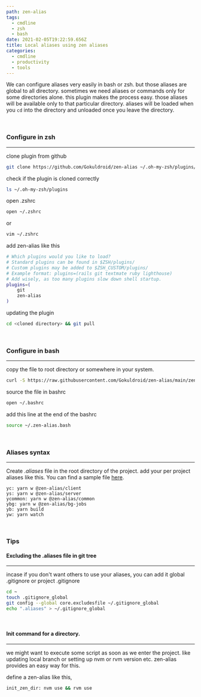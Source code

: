 ```yaml
---
path: zen-alias
tags:
  - cmdline
  - zsh
  - bash
date: 2021-02-05T19:22:59.656Z
title: Local aliases using zen aliases
categories:
  - cmdline
  - productivity
  - tools
---
```

We can configure aliases very easily in bash or zsh. but those aliases are global to all directory. sometimes we need aliases or commands only for some directories alone. this plugin makes the process easy. those aliases will be available only to that particular directory. aliases will be loaded when you `cd` into the directory and unloaded once you leave the directory.

<br>

### Configure in zsh
------------

clone plugin from github
```bash
git clone https://github.com/Gokuldroid/zen-alias ~/.oh-my-zsh/plugins/zen-alias
```

check if the plugin is cloned correctly

```bash
ls ~/.oh-my-zsh/plugins
```

open .zshrc

```bash
open ~/.zshrc
```
or

```bash
vim ~/.zshrc
```

add zen-alias like this

```bash
# Which plugins would you like to load?
# Standard plugins can be found in $ZSH/plugins/
# Custom plugins may be added to $ZSH_CUSTOM/plugins/
# Example format: plugins=(rails git textmate ruby lighthouse)
# Add wisely, as too many plugins slow down shell startup.
plugins=(
    git
    zen-alias
)
```

updating the plugin
```bash
cd <cloned directory> && git pull
```
<br>

### Configure in bash
-----

copy the file to root directory or somewhere in your system.
```bash
curl -S https://raw.githubusercontent.com/Gokuldroid/zen-alias/main/zen-alias.plugin.zsh > ~/.zen-alias.bash
```

source the file in bashrc
```bash
open ~/.bashrc
```

add this line at the end of the bashrc
```bash
source ~/.zen-alias.bash
```
<br>

### Aliases syntax
-----

Create *.aliases* file in the root directory of the project. add your per project aliases like this. You can find a sample file [here](https://github.com/Gokuldroid/zen-alias/blob/main/.aliases).

```
yc: yarn w @zen-alias/client
ys: yarn w @zen-alias/server
ycommon: yarn w @zen-alias/common
ybg: yarn w @zen-alias/bg-jobs
yb: yarn build
yw: yarn watch
```
<br>

### Tips

#### Excluding the .aliases file in git tree
----
incase if you don't want others to use your aliases, you can add it global .gitignore or project .gitignore

```bash
cd ~
touch .gitignore_global
git config --global core.excludesfile ~/.gitignore_global
echo ".aliases" > ~/.gitignore_global
```

<br>

#### Init command for a directory.
---
we might want to execute some script as soon as we enter the project. like updating local branch or setting up nvm or rvm version etc. zen-alias provides an easy way for this.

define a zen-alias like this,
```bash
init_zen_dir: nvm use && rvm use
```
